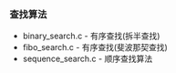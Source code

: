 ### 查找算法
* binary_search.c - 有序查找(拆半查找)
* fibo_search.c   - 有序查找(斐波那契查找)
* sequence_search.c - 顺序查找算法
